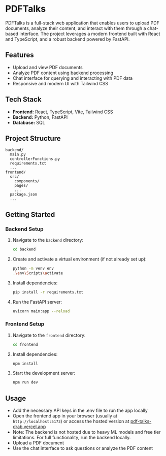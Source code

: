 # PDFTalks

PDFTalks is a full-stack web application that enables users to upload PDF documents, analyze their content, and interact with them through a chat-based interface. The project leverages a modern frontend built with React and TypeScript, and a robust backend powered by FastAPI.

## Features

- Upload and view PDF documents
- Analyze PDF content using backend processing
- Chat interface for querying and interacting with PDF data
- Responsive and modern UI with Tailwind CSS

## Tech Stack

- **Frontend:** React, TypeScript, Vite, Tailwind CSS
- **Backend:** Python, FastAPI
- **Database:** SQL

## Project Structure

```
backend/
  main.py
  controllerFunctions.py
  requirements.txt
  ...
frontend/
  src/
    components/
    pages/
    ...
  package.json
  ...
```

## Getting Started

### Backend Setup

1. Navigate to the `backend` directory:
   ```sh
   cd backend
   ```
2. Create and activate a virtual environment (if not already set up):
   ```sh
   python -m venv env
   .\env\Scripts\activate
   ```
3. Install dependencies:
   ```sh
   pip install -r requirements.txt
   ```
4. Run the FastAPI server:
   ```sh
   uvicorn main:app --reload
   ```

### Frontend Setup

1. Navigate to the `frontend` directory:
   ```sh
   cd frontend
   ```
2. Install dependencies:
   ```sh
   npm install
   ```
3. Start the development server:
   ```sh
   npm run dev
   ```

## Usage

- Add the necessary API keys in the .env file to run the app locally
- Open the frontend app in your browser (usually at `http://localhost:5173`) or access the hosted version at [pdf-talks-drab.vercel.app](https://pdf-talks-drab.vercel.app)
- Note: The backend is not hosted due to heavy ML models and free tier limitations. For full functionality, run the backend locally.
- Upload a PDF document
- Use the chat interface to ask questions or analyze the PDF content
